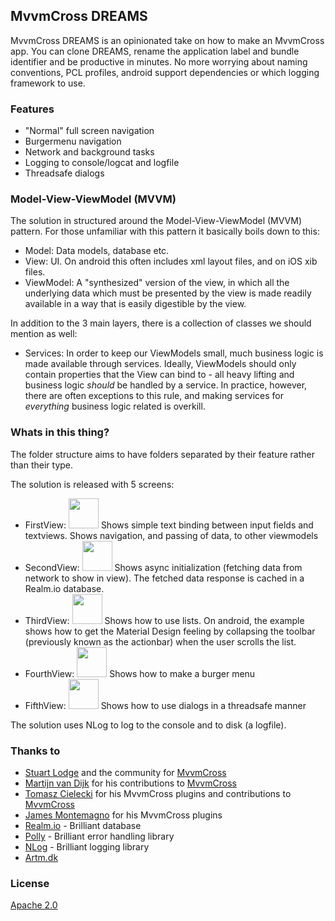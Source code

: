 ## MvvmCross DREAMS

MvvmCross DREAMS is an opinionated take on how to make an MvvmCross app. You can clone DREAMS, rename the application label and bundle identifier and be productive in minutes. No more worrying about naming conventions, PCL profiles, android support dependencies or which logging framework to use.  

### Features

*   "Normal" full screen navigation
*   Burgermenu navigation
*   Network and background tasks
*   Logging to console/logcat and logfile
*   Threadsafe dialogs

### Model-View-ViewModel (MVVM)

 The solution in structured around the Model-View-ViewModel (MVVM) pattern. For those unfamiliar with this pattern it basically boils down to this:  

*   Model: Data models, database etc.
*   View: UI. On android this often includes xml layout files, and on iOS xib files.
*   ViewModel: A "synthesized" version of the view, in which all the underlying data which must be presented by the view is made readily available in a way that is easily digestible by the view.

In addition to the 3 main layers, there is a collection of classes we should mention as well:  

*   Services: In order to keep our ViewModels small, much business logic is made available through services. Ideally, ViewModels should only contain properties that the View can bind to - all heavy lifting and business logic *should* be handled by a service. In practice, however, there are often exceptions to this rule, and making services for *everything* business logic related is overkill.


### Whats in this thing?
The folder structure aims to have folders separated by their feature rather than their type.  

The solution is released with 5 screens:  

*   FirstView: <img src="https://artm.dk/files/github/mvvmcross-dreams/screenshots/1.png" width="48" height="48"> Shows simple text binding between input fields and textviews. Shows navigation, and passing of data, to other viewmodels
*   SecondView: <img src="https://artm.dk/files/github/mvvmcross-dreams/screenshots/2.png" width="48" height="48"> Shows async initialization  (fetching data from network to show in view). The fetched data response is cached in a Realm.io database.
*   ThirdView: <img src="https://artm.dk/files/github/mvvmcross-dreams/screenshots/3.png" width="48" height="48"> Shows how to use lists. On android, the example shows how to get the Material Design feeling by collapsing the toolbar (previously known as the actionbar) when the user scrolls the list.
*   FourthView: <img src="https://artm.dk/files/github/mvvmcross-dreams/screenshots/4.png" width="48" height="48"> Shows how to make a burger menu
*   FifthView: <img src="https://artm.dk/files/github/mvvmcross-dreams/screenshots/5.png" width="48" height="48"> Shows how to use dialogs in a threadsafe manner

The solution uses NLog to log to the console and to disk (a logfile).  

###  Thanks to

*   [Stuart Lodge](https://github.com/slodge) and the community for [MvvmCross]([mvx])
*   [Martijn van Dijk](https://github.com/martijn00) for his contributions to [MvvmCross][mvx]
*   [Tomasz Cielecki](https://github.com/cheesebaron) for his MvvmCross plugins and contributions to [MvvmCross][mvx]
*   [James Montemagno](https://github.com/jamesmontemagno) for his MvvmCross plugins 
*   [Realm.io](http://realm.io) - Brilliant database
*   [Polly](https://github.com/App-vNext/Polly) - Brilliant error handling library
*   [NLog](http://nlog-project.org/) - Brilliant logging library
*   [Artm.dk](https://artm.dk)


### License

[Apache 2.0](https://www.apache.org/licenses/LICENSE-2.0.html)

[mvx]: https://github.com/slodge/MvvmCross

